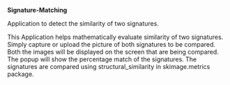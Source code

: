 **Signature-Matching**

Application to detect the similarity of two signatures.

This Application helps mathematically evaluate similarity of two signatures. Simply capture or upload the picture of both signatures to be compared.
Both the images will be displayed on the screen that are being compared. The popup will show the percentage match of the signatures. 
The signatures are compared using structural_similarity in skimage.metrics package.

